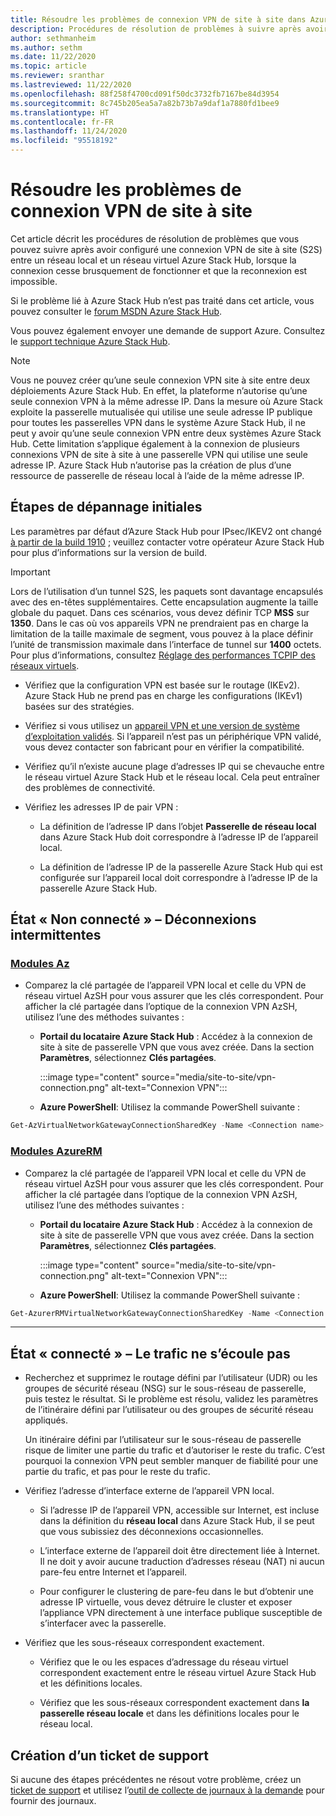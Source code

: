 ```yaml
---
title: Résoudre les problèmes de connexion VPN de site à site dans Azure Stack Hub
description: Procédures de résolution de problèmes à suivre après avoir configuré une connexion VPN de site à site entre un réseau local et un réseau virtuel Azure Stack Hub.
author: sethmanheim
ms.author: sethm
ms.date: 11/22/2020
ms.topic: article
ms.reviewer: sranthar
ms.lastreviewed: 11/22/2020
ms.openlocfilehash: 88f258f4700cd091f50dc3732fb7167be84d3954
ms.sourcegitcommit: 8c745b205ea5a7a82b73b7a9daf1a7880fd1bee9
ms.translationtype: HT
ms.contentlocale: fr-FR
ms.lasthandoff: 11/24/2020
ms.locfileid: "95518192"
---
```

# <a name="troubleshoot-site-to-site-vpn-connections"></a>Résoudre les problèmes de connexion VPN de site à site

Cet article décrit les procédures de résolution de problèmes que vous pouvez suivre après avoir configuré une connexion VPN de site à site (S2S) entre un réseau local et un réseau virtuel Azure Stack Hub, lorsque la connexion cesse brusquement de fonctionner et que la reconnexion est impossible.

Si le problème lié à Azure Stack Hub n’est pas traité dans cet article, vous pouvez consulter le [forum MSDN Azure Stack Hub](https://social.msdn.microsoft.com/Forums/azure/home?forum=azurestack).

Vous pouvez également envoyer une demande de support Azure. Consultez le [support technique Azure Stack Hub](../operator/azure-stack-manage-basics.md#where-to-get-support).

> [!NOTE]
> Vous ne pouvez créer qu’une seule connexion VPN site à site entre deux déploiements Azure Stack Hub. En effet, la plateforme n’autorise qu’une seule connexion VPN à la même adresse IP. Dans la mesure où Azure Stack exploite la passerelle mutualisée qui utilise une seule adresse IP publique pour toutes les passerelles VPN dans le système Azure Stack Hub, il ne peut y avoir qu’une seule connexion VPN entre deux systèmes Azure Stack Hub. Cette limitation s’applique également à la connexion de plusieurs connexions VPN de site à site à une passerelle VPN qui utilise une seule adresse IP. Azure Stack Hub n’autorise pas la création de plus d’une ressource de passerelle de réseau local à l’aide de la même adresse IP.

## <a name="initial-troubleshooting-steps"></a>Étapes de dépannage initiales

Les paramètres par défaut d’Azure Stack Hub pour IPsec/IKEV2 ont changé [à partir de la build 1910](../user/azure-stack-vpn-gateway-settings.md#ike-phase-1-main-mode-parameters) ; veuillez contacter votre opérateur Azure Stack Hub pour plus d’informations sur la version de build.

> [!IMPORTANT]
> Lors de l’utilisation d’un tunnel S2S, les paquets sont davantage encapsulés avec des en-têtes supplémentaires. Cette encapsulation augmente la taille globale du paquet. Dans ces scénarios, vous devez définir TCP **MSS** sur **1350**. Dans le cas où vos appareils VPN ne prendraient pas en charge la limitation de la taille maximale de segment, vous pouvez à la place définir l’unité de transmission maximale dans l’interface de tunnel sur **1400** octets. Pour plus d’informations, consultez [Réglage des performances TCPIP des réseaux virtuels](/azure/virtual-network/virtual-network-tcpip-performance-tuning).

- Vérifiez que la configuration VPN est basée sur le routage (IKEv2). Azure Stack Hub ne prend pas en charge les configurations (IKEv1) basées sur des stratégies.

- Vérifiez si vous utilisez un [appareil VPN et une version de système d’exploitation validés](/azure/vpn-gateway/vpn-gateway-about-vpn-devices#devicetable). Si l’appareil n’est pas un périphérique VPN validé, vous devez contacter son fabricant pour en vérifier la compatibilité.

- Vérifiez qu’il n’existe aucune plage d’adresses IP qui se chevauche entre le réseau virtuel Azure Stack Hub et le réseau local. Cela peut entraîner des problèmes de connectivité. 

- Vérifiez les adresses IP de pair VPN :

  - La définition de l’adresse IP dans l’objet **Passerelle de réseau local** dans Azure Stack Hub doit correspondre à l’adresse IP de l’appareil local.

  - La définition de l’adresse IP de la passerelle Azure Stack Hub qui est configurée sur l’appareil local doit correspondre à l’adresse IP de la passerelle Azure Stack Hub.

## <a name="status-not-connected---intermittent-disconnects"></a>État « Non connecté » – Déconnexions intermittentes

### <a name="az-modules"></a>[Modules Az](#tab/az)

- Comparez la clé partagée de l’appareil VPN local et celle du VPN de réseau virtuel AzSH pour vous assurer que les clés correspondent. Pour afficher la clé partagée dans l’optique de la connexion VPN AzSH, utilisez l’une des méthodes suivantes :

  - **Portail du locataire Azure Stack Hub** : Accédez à la connexion de site à site de passerelle VPN que vous avez créée. Dans la section **Paramètres**, sélectionnez **Clés partagées**.

      :::image type="content" source="media/site-to-site/vpn-connection.png" alt-text="Connexion VPN":::

  - **Azure PowerShell**: Utilisez la commande PowerShell suivante :

```powershell
Get-AzVirtualNetworkGatewayConnectionSharedKey -Name <Connection name> -ResourceGroupName <Resource group>
```

### <a name="azurerm-modules"></a>[Modules AzureRM](#tab/azurerm)

- Comparez la clé partagée de l’appareil VPN local et celle du VPN de réseau virtuel AzSH pour vous assurer que les clés correspondent. Pour afficher la clé partagée dans l’optique de la connexion VPN AzSH, utilisez l’une des méthodes suivantes :

  - **Portail du locataire Azure Stack Hub** : Accédez à la connexion de site à site de passerelle VPN que vous avez créée. Dans la section **Paramètres**, sélectionnez **Clés partagées**.

      :::image type="content" source="media/site-to-site/vpn-connection.png" alt-text="Connexion VPN":::

  - **Azure PowerShell**: Utilisez la commande PowerShell suivante :

```powershell
Get-AzurerRMVirtualNetworkGatewayConnectionSharedKey -Name <Connection name> -ResourceGroupName <Resource group>
```

---

## <a name="status-connected---traffic-not-flowing"></a>État « connecté » – Le trafic ne s’écoule pas

- Recherchez et supprimez le routage défini par l’utilisateur (UDR) ou les groupes de sécurité réseau (NSG) sur le sous-réseau de passerelle, puis testez le résultat. Si le problème est résolu, validez les paramètres de l’itinéraire défini par l’utilisateur ou des groupes de sécurité réseau appliqués.

   Un itinéraire défini par l’utilisateur sur le sous-réseau de passerelle risque de limiter une partie du trafic et d’autoriser le reste du trafic. C’est pourquoi la connexion VPN peut sembler manquer de fiabilité pour une partie du trafic, et pas pour le reste du trafic.

- Vérifiez l’adresse d’interface externe de l’appareil VPN local. 

  - Si l’adresse IP de l’appareil VPN, accessible sur Internet, est incluse dans la définition du **réseau local** dans Azure Stack Hub, il se peut que vous subissiez des déconnexions occasionnelles.

  - L’interface externe de l’appareil doit être directement liée à Internet. Il ne doit y avoir aucune traduction d’adresses réseau (NAT) ni aucun pare-feu entre Internet et l’appareil.

  - Pour configurer le clustering de pare-feu dans le but d’obtenir une adresse IP virtuelle, vous devez détruire le cluster et exposer l’appliance VPN directement à une interface publique susceptible de s’interfacer avec la passerelle.

- Vérifiez que les sous-réseaux correspondent exactement.

  - Vérifiez que le ou les espaces d’adressage du réseau virtuel correspondent exactement entre le réseau virtuel Azure Stack Hub et les définitions locales.

  - Vérifiez que les sous-réseaux correspondent exactement dans **la passerelle réseau locale** et dans les définitions locales pour le réseau local.

## <a name="create-a-support-ticket"></a>Création d’un ticket de support

Si aucune des étapes précédentes ne résout votre problème, créez un [ticket de support](../operator/azure-stack-manage-basics.md#where-to-get-support) et utilisez l’[outil de collecte de journaux à la demande](../operator/azure-stack-diagnostic-log-collection-overview.md) pour fournir des journaux.
